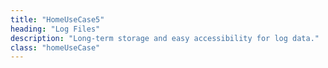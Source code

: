 ```yaml
---
title: "HomeUseCase5"
heading: "Log Files"
description: "Long-term storage and easy accessibility for log data."
class: "homeUseCase"
---
```


